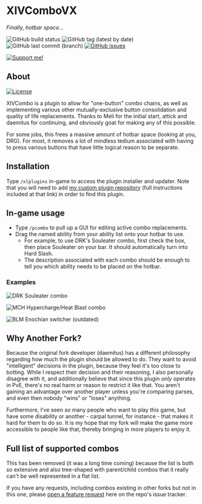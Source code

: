 # XIVComboVX
_Finally, hotbar space..._

![GitHub build status](https://img.shields.io/github/actions/workflow/status/VariableVixen/XIVComboPlugin/build.yml?logo=github)
![GitHub tag (latest by date)](https://img.shields.io/github/v/tag/VariableVixen/XIVComboPlugin?label=version&color=informational)
![GitHub last commit (branch)](https://img.shields.io/github/last-commit/VariableVixen/XIVComboPlugin/master?label=updated)
[![GitHub issues](https://img.shields.io/github/issues-raw/VariableVixen/XIVComboPlugin?label=known%20issues)](https://github.com/VariableVixen/XIVComboPlugin/issues?q=is%3Aissue+is%3Aopen+sort%3Aupdated-desc)

[![Support me!](https://ko-fi.com/img/githubbutton_sm.svg)](https://ko-fi.com/V7V7IK9UU)

## About
[![License](https://img.shields.io/github/license/VariableVixen/XIVComboPlugin?logo=github&color=informational&cacheSeconds=86400)](https://github.com/VariableVixen/XIVComboPlugin/blob/master/LICENSE)

XIVCombo is a plugin to allow for "one-button" combo chains, as well as implementing various other mutually-exclusive button consolidation and quality of life replacements. Thanks to Meli for the initial start, attick and daemitus for continuing, and obviously goat for making any of this possible.

For some jobs, this frees a massive amount of hotbar space (looking at you, DRG). For most, it removes a lot of mindless tedium associated with having to press various buttons that have little logical reason to be separate.

## Installation
Type `/xlplugins` in-game to access the plugin installer and updater. Note that you will need to add [my custom plugin repository](https://github.com/VariableVixen/MyDalamudPlugins) (full instructions included at that link) in order to find this plugin.

## In-game usage
* Type `/pcombo` to pull up a GUI for editing active combo replacements.
* Drag the named ability from your ability list onto your hotbar to use.
  * For example, to use DRK's Souleater combo, first check the box, then place Souleater on your bar. It should automatically turn into Hard Slash.
  * The description associated with each combo should be enough to tell you which ability needs to be placed on the hotbar.

### Examples
![DRK Souleater combo](https://github.com/VariableVixen/XIVComboPlugin/raw/master/res/souleater_combo.gif)

![MCH Hypercharge/Heat Blast combo](https://github.com/VariableVixen/XIVComboPlugin/raw/master/res/hypercharge_heat_blast.gif)

![BLM Enochian switcher (outdated)](https://github.com/VariableVixen/XIVComboPlugin/raw/master/res/eno_swap.gif)

## Why Another Fork?
Because the original fork developer (daemitus) has a different philosophy regarding how much the plugin should be allowed to do. They want to avoid "intelligent" decisions in the plugin, because they feel it's too close to botting. While I respect their decision and their reasoning, I also personally disagree with it, and additionally believe that since this plugin _only_ operates in PvE, there's no real harm or reason to restrict it like that. You aren't gaining an advantage over another player unless you're comparing parses, and even then nobody "wins" or "loses" anything. <!-- Although it could be said that everyone comparing parses like that loses, in a way :P -->

Furthermore, I've seen _so_ many people who want to play this game, but have some disability or another - carpal tunnel, for instance - that makes it hard for them to do so. It is my hope that my fork will make the game more accessible to people like that, thereby bringing in more players to enjoy it.

## Full list of supported combos
This has been removed (it was a long time coming) because the list is both _so_ extensive and also tree-shaped with parent/child combos that it really can't be well represented in a flat list.

If you have any requests, including combos existing in other forks but not in this one, please [open a feature request](https://github.com/VariableVixen/XIVComboPlugin/issues/new/choose) here on the repo's issue tracker.

